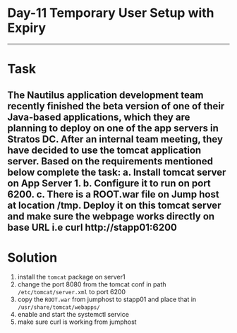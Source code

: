 # Day-11 Temporary User Setup with Expiry
---
# Task
The Nautilus application development team recently finished the beta version of one of their Java-based applications, which they are planning to deploy on one of the app servers in Stratos DC. After an internal team meeting, they have decided to use the tomcat application server. Based on the requirements mentioned below complete the task:
a. Install tomcat server on App Server 1.
b. Configure it to run on port 6200.
c. There is a ROOT.war file on Jump host at location /tmp.
Deploy it on this tomcat server and make sure the webpage works directly on base URL i.e curl http://stapp01:6200
---
# Solution
1. install the `tomcat` package on server1
2. change the port 8080 from the tomcat conf in path `/etc/tomcat/server.xml` to port 6200
3. copy the `ROOT.war` from jumphost to stapp01 and place that in `/usr/share/tomcat/webapps/`
4. enable and start the systemctl service
5. make sure curl is working from jumphost

